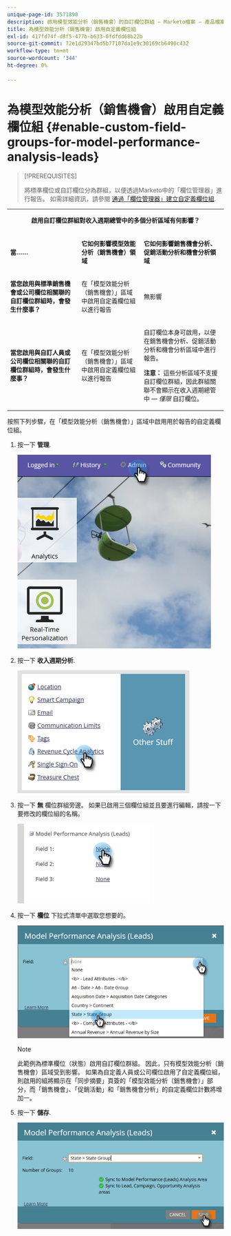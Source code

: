 ```yaml
---
unique-page-id: 3571890
description: 啟用模型效能分析（銷售機會）的自訂欄位群組 — Marketo檔案 — 產品檔案
title: 為模型效能分析（銷售機會）啟用自定義欄位組
exl-id: 417fd74f-d8f5-477b-b633-0fdfdd68b22b
source-git-commit: 72e1d29347bd5b77107da1e9c30169cb6490c432
workflow-type: tm+mt
source-wordcount: '344'
ht-degree: 0%

---
```


# 為模型效能分析（銷售機會）啟用自定義欄位組 {#enable-custom-field-groups-for-model-performance-analysis-leads}

>[!PREREQUISITES]
>
>將標準欄位或自訂欄位分為群組，以便透過Marketo中的「欄位管理器」進行報告。 如需詳細資訊，請參閱 [通過「欄位管理器」建立自定義欄位組](/help/marketo/product-docs/reporting/revenue-cycle-analytics/revenue-tools/field-organizers/create-custom-field-groups-using-the-field-organizer.md).

<table> 
 <tbody> 
  <tr> 
   <td colspan="3" rowspan="1"><p align="center"><strong>啟用自訂欄位群組對收入週期總管中的多個分析區域有何影響？</strong></p></td> 
  </tr> 
  <tr> 
   <td colspan="1" rowspan="1"><p><strong>當……</strong></p></td> 
   <td colspan="1" rowspan="1"><p><strong>它如何影響模型效能分析（銷售機會）領域</strong></p></td> 
   <td colspan="1" rowspan="1"><p><strong>它如何影響銷售機會分析、促銷活動分析和機會分析領域</strong></p></td> 
  </tr> 
  <tr> 
   <td colspan="1" rowspan="1"><p><strong>當您啟用與標準銷售機會或公司欄位相關聯的自訂欄位群組時，會發生什麼事？</strong></p></td> 
   <td colspan="1" rowspan="1"><p>在「模型效能分析（銷售機會）」區域中啟用自定義欄位組以進行報告</p></td> 
   <td colspan="1" rowspan="1"><p>無影響</p></td> 
  </tr> 
  <tr> 
   <td colspan="1" rowspan="1"><p><strong>當您啟用與自訂人員或公司欄位相關聯的自訂欄位群組時，會發生什麼事？</strong></p></td> 
   <td colspan="1" rowspan="1"><p>在「模型效能分析（銷售機會）」區域中啟用自定義欄位組以進行報告</p></td> 
   <td colspan="1" rowspan="1"><p>自訂欄位本身可啟用，以便在銷售機會分析、促銷活動分析和機會分析區域中進行報告。</p><p><strong>注意：</strong> 這些分析區域不支援自訂欄位群組，因此群組關聯不會顯示在收入週期總管中 — <em>僅限</em> 自訂欄位。</p></td> 
  </tr> 
 </tbody> 
</table>

按照下列步驟，在「模型效能分析（銷售機會）」區域中啟用用於報告的自定義欄位組。

1. 按一下 **管理**.

   ![](assets/one-1.png)

1. 按一下 **收入週期分析**.

   ![](assets/two-1.png)

1. 按一下 **無** 欄位群組旁邊。 如果已啟用三個欄位組並且要進行編輯，請按一下要修改的欄位組的名稱。

   ![](assets/three.png)

1. 按一下 **欄位** 下拉式清單中選取您想要的。

   ![](assets/four-1.png)

   >[!NOTE]
   >
   >此範例為標準欄位（狀態）啟用自訂欄位群組。 因此，只有模型效能分析（銷售機會）區域受到影響。 如果為自定義人員或公司欄位啟用了自定義欄位組，則啟用的組將顯示在「同步摘要」頁簽的「模型效能分析（銷售機會）」部分，而「銷售機會」、「促銷活動」和「銷售機會分析」的自定義欄位計數將增加一。

1. 按一下 **儲存**.

   ![](assets/five-1.png)

